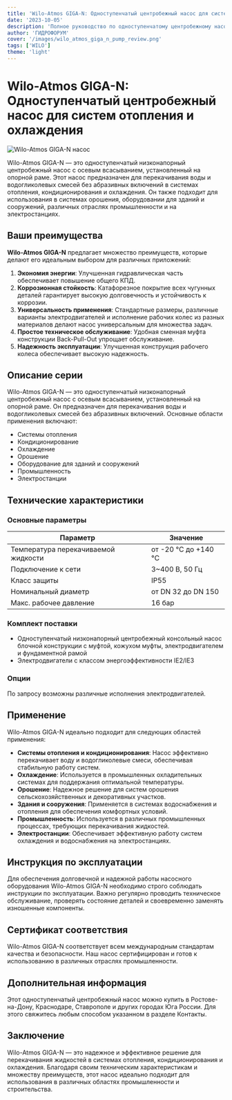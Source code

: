 ```yaml
---
title: 'Wilo-Atmos GIGA-N: Одноступенчатый центробежный насос для систем отопления и охлаждения'
date: '2023-10-05'
description: 'Полное руководство по одноступенчатому центробежному насосу Wilo-Atmos GIGA-N, его техническим характеристикам, преимуществам и областям применения.'
author: 'ГИДРОФОРУМ'
cover: '/images/wilo_atmos_giga_n_pump_review.png'
tags: ['WILO']
theme: 'light'
---
```


# Wilo-Atmos GIGA-N: Одноступенчатый центробежный насос для систем отопления и охлаждения

![Wilo-Atmos GIGA-N насос](/images/wilo_atmos_giga_n_pump_review.png)

Wilo-Atmos GIGA-N — это одноступенчатый низконапорный центробежный насос с осевым всасыванием, установленный на опорной раме. Этот насос предназначен для перекачивания воды и водогликолевых смесей без абразивных включений в системах отопления, кондиционирования и охлаждения. Он также подходит для использования в системах орошения, оборудовании для зданий и сооружений, различных отраслях промышленности и на электростанциях.

## Ваши преимущества

**Wilo-Atmos GIGA-N** предлагает множество преимуществ, которые делают его идеальным выбором для различных приложений:

1. **Экономия энергии**: Улучшенная гидравлическая часть обеспечивает повышение общего КПД.
2. **Коррозионная стойкость**: Катафорезное покрытие всех чугунных деталей гарантирует высокую долговечность и устойчивость к коррозии.
3. **Универсальность применения**: Стандартные размеры, различные варианты электродвигателей и исполнение рабочих колес из разных материалов делают насос универсальным для множества задач.
4. **Простое техническое обслуживание**: Удобная сменная муфта конструкции Back-Pull-Out упрощает обслуживание.
5. **Надежность эксплуатации**: Улучшенная конструкция рабочего колеса обеспечивает высокую надежность.

## Описание серии

Wilo-Atmos GIGA-N — это одноступенчатый низконапорный центробежный насос с осевым всасыванием, установленный на опорной раме. Он предназначен для перекачивания воды и водогликолевых смесей без абразивных включений. Основные области применения включают:

- Системы отопления
- Кондиционирование
- Охлаждение
- Орошение
- Оборудование для зданий и сооружений
- Промышленность
- Электростанции

## Технические характеристики

### Основные параметры

| Параметр                | Значение                             |
|-------------------------|--------------------------------------|
| Температура перекачиваемой жидкости | от -20 °C до +140 °C   |
| Подключение к сети       | 3~400 В, 50 Гц                        |
| Класс защиты            | IP55                                |
| Номинальный диаметр     | от DN 32 до DN 150                   |
| Макс. рабочее давление   | 16 бар                               |

### Комплект поставки

- Одноступенчатый низконапорный центробежный консольный насос блочной конструкции с муфтой, кожухом муфты, электродвигателем и фундаментной рамой
- Электродвигатели с классом энергоэффективности IE2/IE3

### Опции

По запросу возможны различные исполнения электродвигателей.

## Применение

Wilo-Atmos GIGA-N идеально подходит для следующих областей применения:

- **Системы отопления и кондиционирования**: Насос эффективно перекачивает воду и водогликолевые смеси, обеспечивая стабильную работу систем.
- **Охлаждение**: Используется в промышленных охладительных системах для поддержания оптимальной температуры.
- **Орошение**: Надежное решение для систем орошения сельскохозяйственных и декоративных участков.
- **Здания и сооружения**: Применяется в системах водоснабжения и отопления для обеспечения комфортных условий.
- **Промышленность**: Используется в различных промышленных процессах, требующих перекачивания жидкостей.
- **Электростанции**: Обеспечивает эффективную работу систем охлаждения и водоснабжения на электростанциях.

## Инструкция по эксплуатации

Для обеспечения долговечной и надежной работы насосного оборудования Wilo-Atmos GIGA-N необходимо строго соблюдать инструкции по эксплуатации. Важно регулярно проводить техническое обслуживание, проверять состояние деталей и своевременно заменять изношенные компоненты.

## Сертификат соответствия

Wilo-Atmos GIGA-N соответствует всем международным стандартам качества и безопасности. Наш насос сертифицирован и готов к использованию в различных отраслях промышленности.

## Дополнительная информация

Этот одноступенчатый центробежный насос можно купить в Ростове-на-Дону, Краснодаре, Ставрополе и других городах Юга России. Для этого свяжитесь любым способом указанном в разделе Контакты.

## Заключение

Wilo-Atmos GIGA-N — это надежное и эффективное решение для перекачивания жидкостей в системах отопления, кондиционирования и охлаждения. Благодаря своим техническим характеристикам и множеству преимуществ, этот насос идеально подходит для использования в различных областях промышленности и строительства.